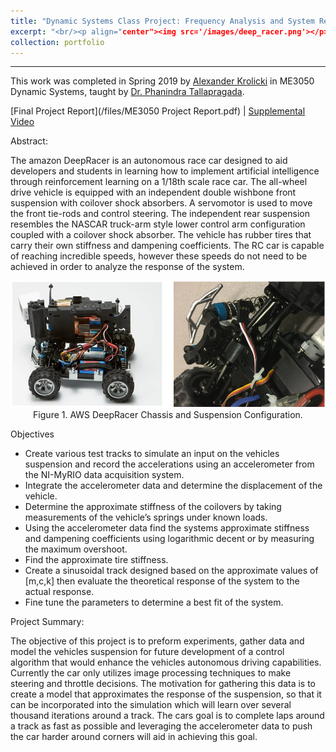 ```yaml
---
title: "Dynamic Systems Class Project: Frequency Analysis and System Response of a 1/18th Scale Race Car (AWS DeepRacer)"
excerpt: "<br/><p align="center"><img src='/images/deep_racer.png'></p>"
collection: portfolio
---
```


------

This work was completed in Spring 2019 by [Alexander Krolicki](https://www.linkedin.com/in/agkrolicki/) in ME3050 Dynamic Systems, taught by [Dr. Phanindra Tallapragada](https://www.clemson.edu/cecas/departments/me/people/faculty/tallapragada.html). 


[Final Project Report](/files/ME3050 Project Report.pdf) | [Supplemental Video](https://express.adobe.com/video/byEgTq6KgdgB1)

Abstract:

The amazon DeepRacer is an autonomous race car designed to aid developers and students in learning how to implement artificial intelligence through reinforcement learning on a 1/18th scale race car. The all-wheel drive vehicle is equipped with an independent double wishbone front suspension with coilover shock absorbers. A servomotor is used to move the front tie-rods and control steering. The independent rear suspension resembles the NASCAR truck-arm style lower control arm configuration coupled with a coilover shock absorber. The vehicle has rubber tires that carry their own stiffness and dampening coefficients. The RC car is capable of reaching incredible speeds, however these speeds do not need to be achieved in order to analyze the response of the system. 

<p align="center">
<img src='/images/deep_racer.png'>
<br>
Figure 1. AWS DeepRacer Chassis and Suspension Configuration.
</p>

Objectives
* Create various test tracks to simulate an input on the vehicles suspension and record the accelerations using an accelerometer from the NI-MyRIO data acquisition system. 
* Integrate the accelerometer data and determine the displacement of the vehicle.
* Determine the approximate stiffness of the coilovers by taking measurements of the vehicle’s springs under known loads.
* Using the accelerometer data find the systems approximate stiffness and dampening coefficients using logarithmic decent or by measuring the maximum overshoot.
* Find the approximate tire stiffness.
* Create a sinusoidal track designed based on the approximate values of [m,c,k] then evaluate the theoretical response of the system to the actual response. 
* Fine tune the parameters to determine a best fit of the system. 

Project Summary: 

The objective of this project is to preform experiments, gather data and model the vehicles suspension for future development of a control algorithm that would enhance the vehicles autonomous driving capabilities. Currently the car only utilizes image processing techniques to make steering and throttle decisions. The motivation for gathering this data is to create a model that approximates the response of the suspension, so that it can be incorporated into the simulation which will learn over several thousand iterations around a track. The cars goal is to complete laps around a track as fast as possible and leveraging the accelerometer data to push the car harder around corners will aid in achieving this goal.



